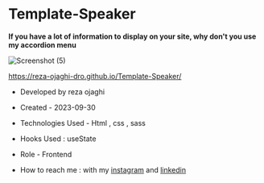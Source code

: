 # Template-Speaker

**If you have a lot of information to display on your site, why don't you use my accordion menu**

![Screenshot (5)](https://github.com/REZA-OJAGHI-DRO/Template-Speaker/assets/145910720/2be96fdb-21d1-439e-8f5d-15d9b66b6ff0)

 https://reza-ojaghi-dro.github.io/Template-Speaker/

- Developed by reza ojaghi

- Created - 2023-09-30

- Technologies Used - Html , css , sass

- Hooks Used : useState 

- Role - Frontend

- How to reach me : with my [instagram](https://www.instagram.com/reza-ojaghi-dro) and [linkedin](https://www.linkedin.com/in/reza-ojaghi-428748280/)
